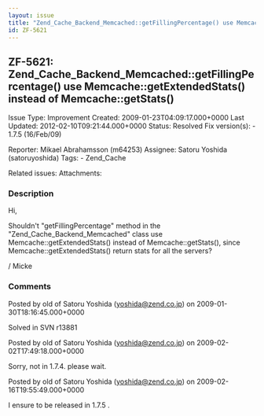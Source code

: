 ```yaml
---
layout: issue
title: "Zend_Cache_Backend_Memcached::getFillingPercentage() use Memcache::getExtendedStats() instead of Memcache::getStats()"
id: ZF-5621
---
```


ZF-5621: Zend\_Cache\_Backend\_Memcached::getFillingPercentage() use Memcache::getExtendedStats() instead of Memcache::getStats()
---------------------------------------------------------------------------------------------------------------------------------

 Issue Type: Improvement Created: 2009-01-23T04:09:17.000+0000 Last Updated: 2012-02-10T09:21:44.000+0000 Status: Resolved Fix version(s): - 1.7.5 (16/Feb/09)
 
 Reporter:  Mikael Abrahamsson (m64253)  Assignee:  Satoru Yoshida (satoruyoshida)  Tags: - Zend\_Cache
 
 Related issues: 
 Attachments: 
### Description

Hi,

Shouldn't "getFillingPercentage" method in the "Zend\_Cache\_Backend\_Memcached" class use Memcache::getExtendedStats() instead of Memcache::getStats(), since Memcache::getExtendedStats() return stats for all the servers?

/ Micke

 

 

### Comments

Posted by old of Satoru Yoshida (yoshida@zend.co.jp) on 2009-01-30T18:16:45.000+0000

Solved in SVN r13881

 

 

Posted by old of Satoru Yoshida (yoshida@zend.co.jp) on 2009-02-02T17:49:18.000+0000

Sorry, not in 1.7.4. please wait.

 

 

Posted by old of Satoru Yoshida (yoshida@zend.co.jp) on 2009-02-16T19:55:49.000+0000

I ensure to be released in 1.7.5 .

 

 